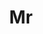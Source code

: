 ---
name: Ming Nie
title: Mr
email: 
website: 
note: (Intern at Huawei Noah Ark)
category: Master Students
photo: 
---